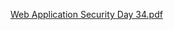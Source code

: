 [Web Application Security Day 34.pdf](https://github.com/fengsujie/Web-Application-Security-Day-34/files/9664418/Web.Application.Security.Day.34.pdf)
